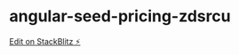 # angular-seed-pricing-zdsrcu

[Edit on StackBlitz ⚡️](https://stackblitz.com/edit/angular-seed-pricing-zdsrcu)